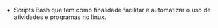 - Scripts Bash que tem como finalidade facilitar e automatizar o uso de atividades e programas no linux.
